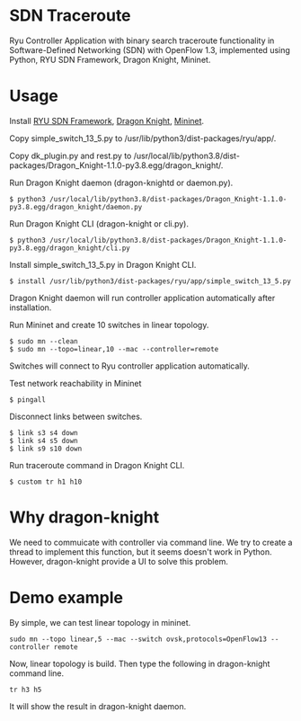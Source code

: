 # SDN Traceroute
Ryu Controller Application with binary search traceroute functionality in Software-Defined Networking (SDN) with OpenFlow 1.3, implemented using Python, RYU SDN Framework, Dragon Knight, Mininet.

# Usage
Install [RYU SDN Framework](https://ryu-sdn.org/), [Dragon Knight](https://github.com/Ryu-Dragon-Knight/Dragon-Knight), [Mininet](http://mininet.org/).

Copy simple_switch_13_5.py to /usr/lib/python3/dist-packages/ryu/app/.

Copy dk_plugin.py and rest.py to /usr/local/lib/python3.8/dist-packages/Dragon_Knight-1.1.0-py3.8.egg/dragon_knight/.

Run Dragon Knight daemon (dragon-knightd or daemon.py).
```
$ python3 /usr/local/lib/python3.8/dist-packages/Dragon_Knight-1.1.0-py3.8.egg/dragon_knight/daemon.py
```

Run Dragon Knight CLI (dragon-knight or cli.py).
```
$ python3 /usr/local/lib/python3.8/dist-packages/Dragon_Knight-1.1.0-py3.8.egg/dragon_knight/cli.py
```

Install simple_switch_13_5.py in Dragon Knight CLI.
```
$ install /usr/lib/python3/dist-packages/ryu/app/simple_switch_13_5.py
```
Dragon Knight daemon will run controller application automatically after installation.

Run Mininet and create 10 switches in linear topology.
```
$ sudo mn --clean
$ sudo mn --topo=linear,10 --mac --controller=remote
```
Switches will connect to Ryu controller application automatically.

Test network reachability in Mininet
```
$ pingall
```

Disconnect links between switches.
```
$ link s3 s4 down
$ link s4 s5 down
$ link s9 s10 down
```

Run traceroute command in Dragon Knight CLI.
```
$ custom tr h1 h10
```

# Why dragon-knight
We need to commuicate with controller via command line. We try to create a thread to implement this function, but it seems doesn't work in Python. However, dragon-knight provide a UI to solve this problem.

# Demo example
By simple, we can test linear topology in mininet.
```
sudo mn --topo linear,5 --mac --switch ovsk,protocols=OpenFlow13 --controller remote
```
Now, linear topology is build. Then type the following in dragon-knight command line.
```
tr h3 h5
```
It will show the result in dragon-knight daemon.
